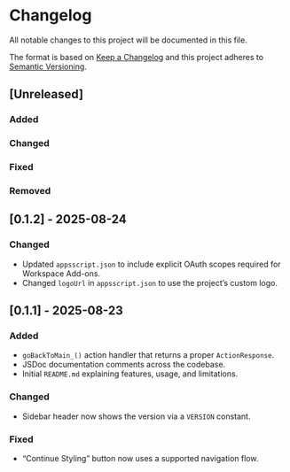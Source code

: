 # Changelog
All notable changes to this project will be documented in this file.

The format is based on [Keep a Changelog] and this project adheres to [Semantic Versioning].

## [Unreleased]
### Added
### Changed
### Fixed
### Removed

## [0.1.2] - 2025-08-24
### Changed
- Updated `appsscript.json` to include explicit OAuth scopes required for Workspace Add-ons.
- Changed `logoUrl` in `appsscript.json` to use the project’s custom logo.

## [0.1.1] - 2025-08-23
### Added
- `goBackToMain_()` action handler that returns a proper `ActionResponse`.
- JSDoc documentation comments across the codebase.
- Initial `README.md` explaining features, usage, and limitations.

### Changed
- Sidebar header now shows the version via a `VERSION` constant.

### Fixed
- “Continue Styling” button now uses a supported navigation flow.

[Keep a Changelog]: https://keepachangelog.com/en/1.1.0/
[Semantic Versioning]: https://semver.org/spec/v2.0.0.html

